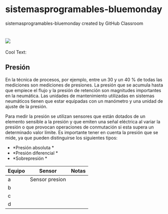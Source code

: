 # sistemasprogramables-bluemonday
sistemasprogramables-bluemonday created by GitHub Classroom


# ![](https://images.cooltext.com/5387872.gif)

<a href="http://cooltext.com" target="_top"><img src="https://cooltext.com/images/ct_pixel.gif" width="80" height="15" alt="Cool Text: Logo and Graphics Generator" border="0" /></a>


## Presión

 En la técnica de procesos, por ejemplo, entre un 30 y un 40 % de todas las mediciones son mediciones de presiones. La presión 
 que se acumula hasta que empiece el flujo y la presión de retención son magnitudes importantes en la neumática. Las unidades de 
 mantenimiento utilizadas en sistemas neumáticos tienen que estar equipadas con un manómetro y una unidad de ajuste de la presión.

Para medir la presión se utilizan sensores que están dotados de un elemento sensible a la presión y que emiten una señal eléctrica 
al variar la presión o que provocan operaciones de conmutación si esta supera un determinado valor límite. Es importante tener en 
cuenta la presión que se mide, ya que pueden distinguirse los siguientes tipos:

* *Presión absoluta *
* *Presión diferencial *
* *Sobrepresión *








| Equipo | Sensor | Notas |
|-------------|----------------|--------------|
| a        | Sensor presion               |              |
| b           |                |              |
| c           |                |              |
| d           |                |              |
